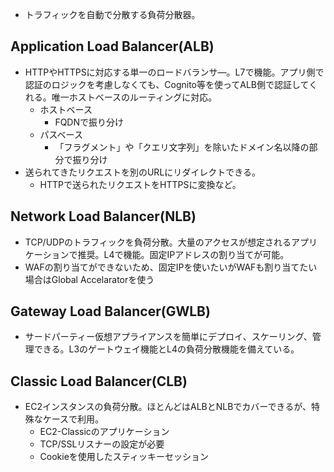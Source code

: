 - トラフィックを自動で分散する負荷分散器。

## Application Load Balancer(ALB)

- HTTPやHTTPSに対応する単一のロードバランサ―。L7で機能。アプリ側で認証のロジックを考慮しなくても、Cognito等を使ってALB側で認証してくれる。唯一ホストベースのルーティングに対応。
    - ホストベース
        - FQDNで振り分け
    - パスベース
        - 「フラグメント」や「クエリ文字列」を除いたドメイン名以降の部分で振り分け
- 送られてきたリクエストを別のURLにリダイレクトできる。
    - HTTPで送られたリクエストをHTTPSに変換など。

## Network Load Balancer(NLB)

- TCP/UDPのトラフィックを負荷分散。大量のアクセスが想定されるアプリケーションで推奨。L4で機能。固定IPアドレスの割り当てが可能。
- WAFの割り当てができないため、固定IPを使いたいがWAFも割り当てたい場合はGlobal Accelaratorを使う

## Gateway Load Balancer(GWLB)

- サードパーティー仮想アプライアンスを簡単にデプロイ、スケーリング、管理できる。L3のゲートウェイ機能とL4の負荷分散機能を備えている。

## Classic Load Balancer(CLB)

- EC2インスタンスの負荷分散。ほとんどはALBとNLBでカバーできるが、特殊なケースで利用。
    - EC2-Classicのアプリケーション
    - TCP/SSLリスナーの設定が必要
    - Cookieを使用したスティッキーセッション